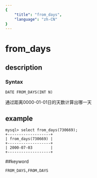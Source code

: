 ```yaml
---
{
    "title": "from_days",
    "language": "zh-CN"
}
---
```


<!-- 
Licensed to the Apache Software Foundation (ASF) under one
or more contributor license agreements.  See the NOTICE file
distributed with this work for additional information
regarding copyright ownership.  The ASF licenses this file
to you under the Apache License, Version 2.0 (the
"License"); you may not use this file except in compliance
with the License.  You may obtain a copy of the License at

  http://www.apache.org/licenses/LICENSE-2.0

Unless required by applicable law or agreed to in writing,
software distributed under the License is distributed on an
"AS IS" BASIS, WITHOUT WARRANTIES OR CONDITIONS OF ANY
KIND, either express or implied.  See the License for the
specific language governing permissions and limitations
under the License.
-->

# from_days
## description
### Syntax

`DATE FROM_DAYS(INT N)`


通过距离0000-01-01日的天数计算出哪一天

## example

```
mysql> select from_days(730669);
+-------------------+
| from_days(730669) |
+-------------------+
| 2000-07-03        |
+-------------------+
```

##keyword

    FROM_DAYS,FROM,DAYS
